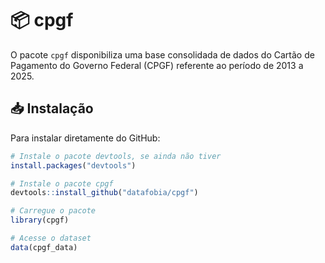 # 📦 cpgf

O pacote `cpgf` disponibiliza uma base consolidada de dados do Cartão de Pagamento do Governo Federal (CPGF) referente ao período de 2013 a 2025.

## 📥 Instalação

Para instalar diretamente do GitHub:

```r
# Instale o pacote devtools, se ainda não tiver
install.packages("devtools")

# Instale o pacote cpgf
devtools::install_github("datafobia/cpgf")

# Carregue o pacote
library(cpgf)

# Acesse o dataset
data(cpgf_data)
